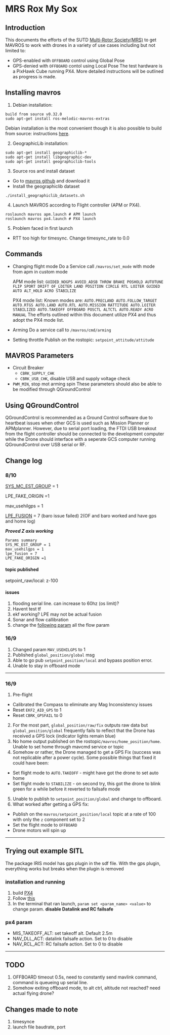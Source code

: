 # MRS Rox My Sox


## Introduction
This documents the efforts of the SUTD [Multi-Rotor Society(MRS)](https://github.com/multirotorsociety) to get MAVROS to work with drones in a variety of use cases including but not limited to:
- GPS-enabled with `OFFBOARD` control using Global Pose
- GPS-denied with `OFFBOARD` contol using Local Pose
The test hardware is a PixHawk Cube running PX4.
More detailed instructions will be outlined as progress is made.



## Installing mavros

1. Debian installation:
```
build from source v0.32.0
sudo apt-get install ros-melodic-mavros-extras
```
Debian installation is the most convenient though it is also possible to build from source: instructions [here](https://dev.px4.io/v1.9.0/en/ros/mavros_installation.html#source-installation).

2. GeographicLib installation:
```
sudo apt-get install geographiclib-*
sudo apt-get install libgeographic-dev
sudo apt-get install geographiclib-tools
```

3. Source ros and install dataset
- Go to [mavros github](https://github.com/mavlink/mavros) and download it
- Install the geographiclib dataset
```
./install_geographiclib_datasets.sh
```
4. Launch MAVROS according to Flight controller (APM or PX4). 
```
roslaunch mavros apm.launch # APM launch
roslaunch mavros px4.launch # PX4 launch
```
5. Problem faced in first launch 

-  RTT too high for timesync. Change timesync_rate to 0.0
## Commands
- Changing flight mode
  Do a Service call `/mavros/set_mode` with mode from apm in custom mode
  
  APM mode list: `GUIDED_NOGPS AVOID_ADSB THROW BRAKE POSHOLD AUTOTUNE FLIP SPORT DRIFT OF_LOITER LAND POSITION CIRCLE RTL LOITER GUIDED AUTO ALT_HOLD ACRO STABILIZE`

  PX4 mode list: Known modes are: `AUTO.PRECLAND AUTO.FOLLOW_TARGET AUTO.RTGS AUTO.LAND AUTO.RTL AUTO.MISSION RATTITUDE AUTO.LOITER STABILIZED AUTO.TAKEOFF OFFBOARD POSCTL ALTCTL AUTO.READY ACRO MANUAL`
  The efforts outlined within this document utilize PX4 and thus adopt the PX4 mode list.
  
- Arming 
  Do a service call to `/mavros/cmd/arming`
  
- Setting throttle
  Publish on the rostopic: `setpoint_attitude/attitude`
 
## MAVROS Parameters
- Circuit Breaker
  - `CBRK_SUPPLY_CHK`
  - `CBRK_USB_CHK`, disable USB and supply voltage check
 - `PWM_MIN`, stop mot arming spin
 These parameters should also be able to be modified through QGroundControl
 
## Using QGroundControl
QGroundControl is recommended as a Ground Control software due to heartbeat issues when other GCS is used such as Mission Planner or APMplanner. However, due to serial port loading, the FTDI USB breakout from the flight controller should be connected to the development computer while the Drone should interface with a seperate GCS computer running QGroundControl over USB serial or RF.
 
## Change log
 
 
### 8/10
[SYS_MC_EST_GROUP](https://dev.px4.io/v1.9.0/en/advanced/switching_state_estimators.html) = 1 

LPE_FAKE_ORIGIN =1

mav_usehilgps = 1

[LPE_FUSION](https://dev.px4.io/v1.9.0/en/advanced/parameter_reference.html#LPE_FUSION) = 7 (baro issue failed) 2(OF and baro worked and have gps and home log)

***Proved Z axis working***
```
Params summary
SYS_MC_EST_GROUP = 1
mav_usehilgps = 1
lpe_fusion = 7
LPE_FAKE_ORIGIN =1
```
#### topic published
setpoint_raw/local: z-100 

#### issues
1. flooding serial line. can increase to 60hz (os limit)?
2. Havent test tf
3. ekf working? LPE may not be actual fusion
4. Sonar and flow callibration
5. change the [following param](https://docs.px4.io/v1.9.0/en/advanced_config/parameter_reference.html) all the flow param
### 16/9

1. Changed param `MAV_USEHILGPS` to 1
2. Published `global_position/global` msg
3. Able to go pub `setpoint_position/local` and bypass position error.
4. Unable to stay in offboard mode
---

### 16/9

1. Pre-flight
  - Calibrated the Compass to eliminate any Mag Inconsistency issues
  - Reset `EKF2_AID_GPS` to 1
  - Reset `CBRK_GPSFAIL` to 0
2. For the most part, `global_position/raw/fix` outputs raw data but `global_position/global` frequently fails to reflect that the Drone has received a GPS lock (indicator lights remain blue)
3. No home output published on the rostopic`/mavros/home_position/home`. Unable to set home through mavcmd service or topic
4. Somehow or rather, the Drone managed to get a GPS Fix (success was not replicable after a power cycle). Some possible things that fixed it could have been:
  - Set flight mode to `AUTO.TAKEOFF` - might have got the drone to set auto home
  - Set flight mode to `STABILIZE` - on second try, this got the drone to blink green for a while before it reverted to failsafe mode
5. Unable to publish to `setpoint_position/global` and change to offboard. 
6. What worked after getting a GPS fix:
  - Publish on the `mavros/setpoint_position/local` topic at a rate of 100 with only the `z` component set to 2
  - Set the flight mode to `OFFBOARD`
  - Drone motors will spin up

---
## Trying out example SITL
The package IRIS model has gps plugin in the sdf file. With the gps plugin, everything works but breaks when the plugin is removed

### installation and running
1. build [PX4](https://github.com/PX4/Firmware/tree/master/launch)
2. Follow [this](https://github.com/PX4/Devguide/blob/master/en/simulation/ros_interface.md)
3. In the terminal that ran launch, `param set <param_name> <value>` to change param. **disable Datalink and RC failsafe**

### px4 param
- MIS_TAKEOFF_ALT: set takeoff alt. Default 2.5m
- NAV_DLL_ACT: datalink failsafe action. Set to 0 to disable
- NAV_RCL_ACT: RC failsafe action. Set to 0 to disable


---

## TODO
1. OFFBOARD timeout 0.5s, need to constantly send mavlink command, command is queueing up serial line.
2. Somehow exiting offboard mode, to alt ctrl, altitude not reached? need actual flying drone?

## Changes made to note
1. timesynce
2. launch file baudrate, port

